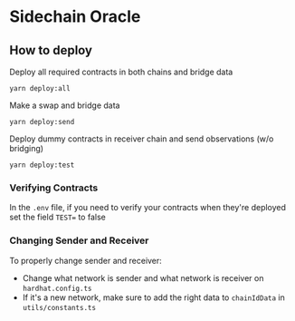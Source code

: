 # Sidechain Oracle

## How to deploy

Deploy all required contracts in both chains and bridge data

```
yarn deploy:all
```

Make a swap and bridge data

```
yarn deploy:send
```

Deploy dummy contracts in receiver chain and send observations (w/o bridging)

```
yarn deploy:test
```

### Verifying Contracts

In the `.env` file, if you need to verify your contracts when they're deployed set the field `TEST=` to false

### Changing Sender and Receiver

To properly change sender and receiver:

- Change what network is sender and what network is receiver on `hardhat.config.ts`
- If it's a new network, make sure to add the right data to `chainIdData` in `utils/constants.ts`
